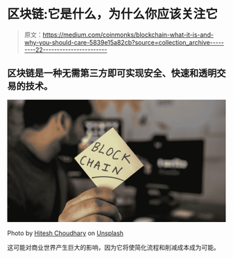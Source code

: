 # 区块链:它是什么，为什么你应该关注它

> 原文：<https://medium.com/coinmonks/blockchain-what-it-is-and-why-you-should-care-5839e15a82cb?source=collection_archive---------22----------------------->

## 区块链是一种无需第三方即可实现安全、快速和透明交易的技术。

![](img/f32015b526557aca5f9272c91efc538e.png)

Photo by [Hitesh Choudhary](https://unsplash.com/@hiteshchoudhary?utm_source=medium&utm_medium=referral) on [Unsplash](https://unsplash.com?utm_source=medium&utm_medium=referral)

这可能对商业世界产生巨大的影响，因为它将使简化流程和削减成本成为可能。